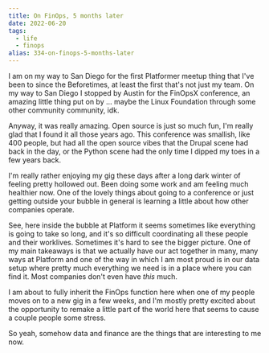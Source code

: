 ```yaml
---
title: On FinOps, 5 months later
date: 2022-06-20
tags: 
  - life
  - finops
alias: 334-on-finops-5-months-later
---
```


I am on my way to San Diego for the first Platformer meetup thing that I've been to since the Beforetimes, at least the first that's not just my team. On my way to San Diego I stopped by Austin for the FinOpsX conference, an amazing little thing put on by ... maybe the Linux Foundation through some other community community, idk.

Anyway, it was really amazing. Open source is just so much fun, I'm really glad that I found it all those years ago. This conference was smallish, like 400 people, but had all the open source vibes that the Drupal scene had back in the day, or the Python scene had the only time I dipped my toes in a few years back.

I'm really rather enjoying my gig these days after a long dark winter of feeling pretty hollowed out. Been doing some work and am feeling much healthier now. One of the lovely things about going to a conference or just getting outside your bubble in general is learning a little about how other companies operate. 

See, here inside the bubble at Platform it seems sometimes like everything is going to take so long, and it's so difficult coordinating all these people and their worklives. Sometimes it's hard to see the bigger picture. One of my main takeaways is that we actually have our act together in many, many ways at Platform and one of the way in which I am most proud is in our data setup where pretty much everything we need is in a place where you can find it. Most companies don't even have _this_ much.

I am about to fully inherit the FinOps function here when one of my people moves on to a new gig in a few weeks, and I'm mostly pretty excited about the opportunity to remake a little part of the world here that seems to cause a couple people some stress. 

So yeah, somehow data and finance are the things that are interesting to me now.